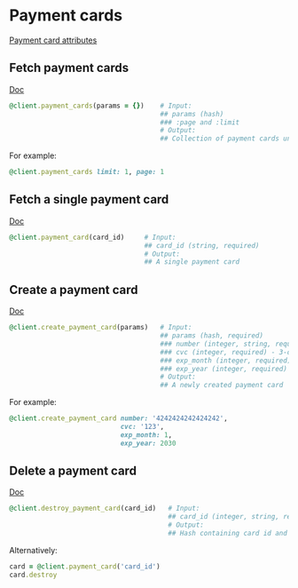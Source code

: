 # Payment cards

[Payment card attributes](https://app.lokalise.com/api2docs/curl/#object-payment-cards)

## Fetch payment cards

[Doc](https://app.lokalise.com/api2docs/curl/#transition-list-all-cards-get)

```ruby
@client.payment_cards(params = {})    # Input:
                                      ## params (hash)
                                      ### :page and :limit
                                      # Output:
                                      ## Collection of payment cards under the `payment_cards` attribute
```

For example:

```ruby
@client.payment_cards limit: 1, page: 1
```

## Fetch a single payment card

[Doc](https://app.lokalise.com/api2docs/curl/#transition-retrieve-a-card-get)

```ruby
@client.payment_card(card_id)     # Input:
                                  ## card_id (string, required)
                                  # Output:
                                  ## A single payment card
```

## Create a payment card

[Doc](https://app.lokalise.com/api2docs/curl/#transition-create-a-card-post)

```ruby
@client.create_payment_card(params)   # Input:
                                      ## params (hash, required)
                                      ### number (integer, string, required) - card number
                                      ### cvc (integer, required) - 3-digit card CVV (CVC)
                                      ### exp_month (integer, required) - card expiration month (1 - 12)
                                      ### exp_year (integer, required) - card expiration year (for example, 2019)
                                      # Output:
                                      ## A newly created payment card

```

For example:

```ruby
@client.create_payment_card number: '4242424242424242',
                            cvc: '123',
                            exp_month: 1,
                            exp_year: 2030
```

## Delete a payment card

[Doc](https://app.lokalise.com/api2docs/curl/#transition-delete-a-card-delete)

```ruby
@client.destroy_payment_card(card_id)   # Input:
                                        ## card_id (integer, string, required)
                                        # Output:
                                        ## Hash containing card id and `card_deleted => true` attribute
```

Alternatively:

```ruby
card = @client.payment_card('card_id')
card.destroy
```
